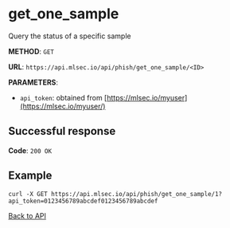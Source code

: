 # get_one_sample
Query the status of a specific sample

**METHOD**: `GET`

**URL**: `https://api.mlsec.io/api/phish/get_one_sample/<ID>`

**PARAMETERS**: 
* `api_token`: obtained from [https://mlsec.io/myuser](https://mlsec.io/myuser/)

## Successful response
**Code**: `200 OK`

## Example
`curl -X GET https://api.mlsec.io/api/phish/get_one_sample/1?api_token=0123456789abcdef0123456789abcdef`


[Back to API](API.md)